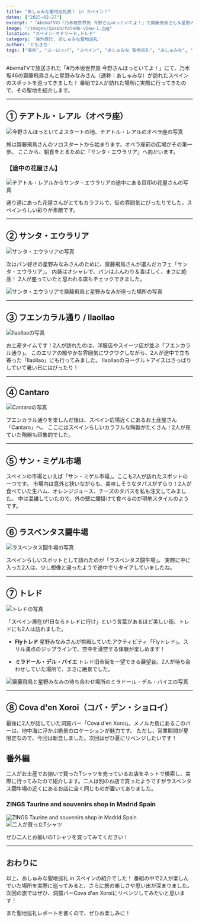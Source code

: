 ```yaml
---
title: "あしゅみな聖地巡礼旅！ in スペイン！"
dates: ["2025-02-27"]
excerpt: "「AbemaTVの『乃木坂世界旅 今野さんほっといてよ！』で齋藤飛鳥さん＆星野みなみさん（あしゅみな）が訪れたスペインの聖地巡礼レポート！オペラ座、サンタ・エウラリア、サン・ミゲル市場、トレドなど2人の足跡をたどって、スペインの魅力をたっぷり紹介しています。乃木坂ファン＆旅行好き必見！」"
image: "/images/Spain/toledo-view-1.jpg"
location: "スペイン-マドリード,トレド"
category: '海外旅行, あしゅみな聖地巡礼'
author: 'ともきち'
tags: ["海外", "ヨーロッパ", "スペイン", "あしゅみな 聖地巡礼", "あしゅみな", "聖地巡礼"]
---
```


AbemaTVで放送された「#乃木坂世界旅 今野さんほっといてよ！」にて、乃木坂46の齋藤飛鳥さんと星野みなみさん（通称：あしゅみな）が訪れたスペインのスポットを巡ってきました！
番組で2人が訪れた場所に実際に行ってきたので、その聖地を紹介します。

---

## ① テアトル・レアル（オペラ座）

![今野さんほっといてよスタートの地、テアトル・レアルのオペラ座の写真](/images/Spain/teatro-real.jpg)

旅は齋藤飛鳥さんのソロスタートから始まります。オペラ座前の広場がその第一歩。
ここから、朝食をとるために「サンタ・エウラリア」へ向かいます。

### 【途中の花屋さん】

![テアトル・レアルからサンタ・エウラリアの途中にある目印の花屋さんの写真](/images/Spain/flower-shop.jpg)

通り道にあった花屋さんがとてもカラフルで、街の雰囲気にぴったりでした。スペインらしい彩りが素敵です。

---

## ② サンタ・エウラリア

![サンタ・エウラリアの写真](/images/Spain/santa-eulalia1.jpg)

次はパン好きの星野みなみさんのために、齋藤飛鳥さんが選んだカフェ「サンタ・エウラリア」。
内装はオシャレで、パンはふんわり＆香ばしく、まさに絶品！
2人が座っていたと思われる席もチェックできました。

![サンタ・エウラリアで齋藤飛鳥と星野みなみが座った場所の写真](/images/Spain/santa-eulalia2.jpg)

---

## ③ フエンカラル通り / llaollao

![llaollaoの写真](/images/Spain/llaollao.jpg)

お土産タイムです！2人が訪れたのは、洋服店やスイーツ店が並ぶ「フエンカラル通り」。
このエリアの賑やかな雰囲気にワクワクしながら、2人が途中で立ち寄った「llaollao」にも行ってみました。
llaollaoのヨーグルトアイスはさっぱりしていて暑い日にはぴったり！

---

## ④ Cantaro

![Cantaroの写真](/images/Spain/cantaro.jpg)

フエンカラル通りを楽しんだ後は、スペイン広場近くにあるお土産屋さん「Cantaro」へ。
ここにはスペインらしいカラフルな陶器がたくさん！2人が見ていた陶器も印象的でした。

---

## ⑤ サン・ミゲル市場

スペインの市場といえば「サン・ミゲル市場」。ここも2人が訪れたスポットの一つです。
市場内は意外と狭いながらも、美味しそうなタパスがずらり！2人が食べていた生ハム、オレンジジュース、チーズのタパスを私も注文してみました。
中は混雑していたので、外の壁に腰掛けて食べるのが現地スタイルのようです。

---

## ⑥ ラスベンタス闘牛場

![ラスベンタス闘牛場の写真](/images/Spain/plaza-de-toros-de-las-ventas-1.jpg)

スペインらしいスポットとして訪れたのが「ラスベンタス闘牛場」。
実際に中に入った2人は、少し想像と違ったようで途中でリタイアしていましたね。

---

## ⑦ トレド

![トレドの写真](/images/Spain/toledo-view-1.jpg)

「スペイン滞在が1日ならトレドに行け」という言葉があるほど美しい街、トレドにも2人は訪れました。

- **Flyトレド**
  星野みなみさんが挑戦していたアクティビティ「Flyトレド」。スリル満点のジップラインで、空中を滑空する体験が楽しめます！

- **ミラドール・デル・バイエ**
  トレド旧市街を一望できる展望台。2人が待ち合わせしていた場所で、まさに絶景でした。

![齋藤飛鳥と星野みなみの待ち合わせ場所のミラドール・デル・バイエの写真](/images/Spain/mirador-del-valle.jpg)

---

## ⑧ Cova d'en Xoroi（コバ・デン・ショロイ）

最後に2人が話していた洞窟バー「Cova d'en Xoroi」。メノルカ島にあるこのバーは、地中海に浮かぶ絶景のロケーションが魅力です。
ただし、営業期間が夏限定なので、今回は断念しました。次回はぜひ夏にリベンジしたいです！

## 番外編

二人がお土産でお揃いで買ったTシャツを売っているお店をネットで検索し、実際に行ってみたので紹介します。二人は別のお店で買ったようですがラスベンタス闘牛場の近くにあるお店に全く同じものが置いてありました。

### ZINGS Taurine and souvenirs shop in Madrid Spain

![ZINGS Taurine and souvenirs shop in Madrid Spain](/images/Spain/zings.jpg)
![二人が買ったTシャツ](/images/Spain/t-shirt.jpg)

ぜひ二人とお揃いのTシャツを買ってみてください！

---

## おわりに

以上、あしゅみな聖地巡礼 in スペインの紹介でした！
番組の中で2人が楽しんでいた場所を実際に巡ってみると、さらに旅の楽しさや思い出が深まりました。次回の旅ではぜひ、洞窟バーCova d'en Xoroiにリベンジしてみたいと思います！

また聖地巡礼レポートを書くので、ぜひお楽しみに！
